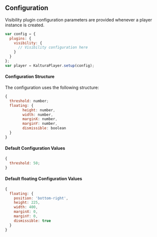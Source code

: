 ## Configuration

Visibility plugin configuration parameters are provided whenever a player instance is created.

```js
var config = {
  plugins: {
    visibility: {
      // Visibility configuration here
    }
  }
};
var player = KalturaPlayer.setup(config);
```

#### Configuration Structure

The configuration uses the following structure:

```js
{
  threshold: number;
  floating: {
        height: number,
        width: number,
        marginX: number,
        marginY: number,
        dismissible: boolean
  }
}
```

#### Default Configuration Values

```js
{
  threshold: 50;
}
```

#### Default floating Configuration Values

```js
{
  floating: {
    position: 'bottom-right',
    height: 225,
    width: 400,
    marginX: 0,
    marginY: 0,
    dismissible: true
  }
}
```
